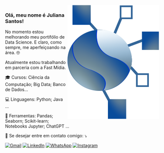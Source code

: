 <img src="https://github.com/JulianaSantosOliveira/JulianaSantosOliveira/blob/main/minha_logo.png" alt="minha logo" min-width="300px" max-width="300px" width="300px" align="right">

### Olá, meu nome é Juliana Santos!

<p align="left"> 
  No momento estou melhorando meu portifólio de Data Science. E claro, como sempre, me aperfeiçoando na área. 🤓
</p>

<p>Atualmente estou trabalhando em parceria com a Fast Mídia. <br/>

<p align="left">
  🎓 Cursos: Ciência da Computação; Big Data; Banco de Dados...
</p>

<p align="left">
  💻 Linguagens: Python; Java ...
</p>

<p align="left">
  💼 Ferramentas: Pandas; Seaborn; Scikit-learn; Notebooks Jupyter; ChatGPT ...
</p>

<p align="left">
  💌 Se desejar entre em contato comigo: ⤵️
</p>

<p align="left">
  <a href="mailto:juliana.snto.oliveira@gmail.com" target="_blank" rel="noreferrer noopener" title="Gmail">
  <img src="https://img.shields.io/badge/-Gmail-FF0000?style=flat-square&labelColor=FF0000&logo=gmail&logoColor=white&link=mailto:juliana.snto.oliveira@gmail.com" alt="Gmail"/></a>
  <a href="https://www.linkedin.com/in/juliana-santos-4a967873" target="_blank" rel="noreferrer noopener" title="LinkedIn">
  <img src="https://img.shields.io/badge/-Linkedin-0e76a8?style=flat-square&logo=Linkedin&logoColor=white&link=www.linkedin.com/in/juliana-santos-4a967873" alt="LinkedIn"/></a>
  <a href="https://wa.me/5544988314633" target="_blank" rel="noreferrer noopener" title="WhatsApp">
  <img src="https://img.shields.io/badge/-WhatsApp-25d366?style=flat-square&labelColor=25d366&logo=whatsapp&logoColor=white&link=https://wa.me/5544988314633" alt="WhatsApp"/></a>
  <a href="https://www.instagram.com/datapearl?igsh=MTV5NG10Z3ozdHh1dw" target="_blank" rel="noreferrer noopener" title="Instagram" >
  <img src="https://img.shields.io/badge/-Instagram-DF0174?style=flat-square&labelColor=DF0174&logo=instagram&logoColor=white&link=https://www.instagram.com/datapearl?igsh=MTV5NG10Z3ozdHh1dw" alt="Instagram"/></a>
</p>
